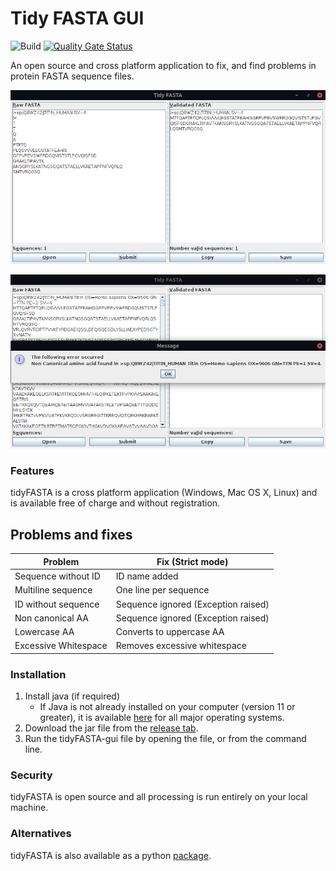 # Tidy FASTA GUI
![Build](https://github.com/maxhebditch/tidyfasta-gui/workflows/Build/badge.svg)
[![Quality Gate Status](https://sonarcloud.io/api/project_badges/measure?project=com.proteinsol.tidyfasta%3Atidyfasta-gui&metric=alert_status)](https://sonarcloud.io/dashboard?id=com.proteinsol.tidyfasta%3Atidyfasta-gui)

An open source and cross platform application to fix, and find problems in protein FASTA sequence files.

![Reformat whitespace](images/tidyFASTA-reformat.png)

![Non-canonical AA](images/tidyFASTA-badAA.png)

### Features
tidyFASTA is a cross platform application (Windows, Mac OS X, Linux) and is available free of charge and without registration.

## Problems and fixes

| Problem                     | Fix (Strict mode)                       |
|-----------------------------|-----------------------------------------|
| Sequence without ID         | ID name added                           |
| Multiline sequence          | One line per sequence                   |
| ID without sequence         | Sequence ignored (Exception raised)     |
| Non canonical AA            | Sequence ignored (Exception raised)     |
| Lowercase AA                | Converts to uppercase AA                |
| Excessive Whitespace        | Removes excessive whitespace            | 

### Installation
1. Install java (if required)
    + If Java is not already installed on your computer (version 11 or greater), it is available [here](https://www.oracle.com/java/technologies/javase-jdk14-downloads.html) for all major operating systems.
2. Download the jar file from the [release tab](https://github.com/maxhebditch/tidyfasta-gui/releases).
3. Run the tidyFASTA-gui file by opening the file, or from the command line.

### Security
tidyFASTA is open source and all processing is run entirely on your local machine.

### Alternatives
tidyFASTA is also available as a python [package](https://github.com/maxhebditch/tidyfasta).
